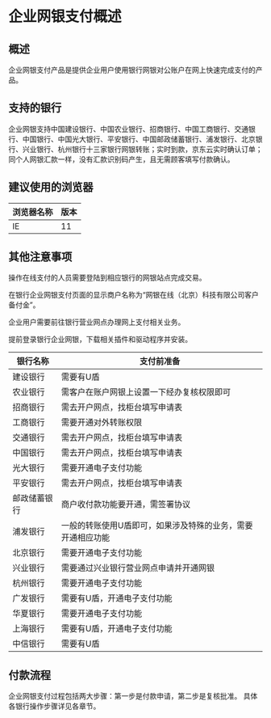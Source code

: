 # 企业网银支付概述
## 概述

企业网银支付产品是提供企业用户使用银行网银对公账户在网上快速完成支付的产品。

## 支持的银行

企业网银支持中国建设银行、中国农业银行、招商银行、中国工商银行、交通银行、中国银行、中国光大银行、平安银行、中国邮政储蓄银行、浦发银行、北京银行、兴业银行、杭州银行十三家银行网银转账；实时到款，京东云实时确认订单；同个人网银汇款一样，没有汇款识别码产生，且无需顾客填写付款确认。

## 建议使用的浏览器

| 浏览器名称  | 版本 |
| ------------- | ------------- |
| IE  | 11 |

## 其他注意事项

操作在线支付的人员需要登陆到相应银行的网银站点完成交易。

在银行企业网银支付页面的显示商户名称为“网银在线（北京）科技有限公司客户备付金”。

企业用户需要前往银行营业网点办理网上支付相关业务。

提前登录银行企业网银，下载相关插件和驱动程序并安装。

| 银行名称 | 支付前准备 |
| ------------- | ------------- |
| 建设银行 | 需要有U盾 |
| 农业银行 | 需客户在账户网银上设置一下经办复核权限即可 |
| 招商银行 | 需去开户网点，找柜台填写申请表 |
| 工商银行 | 需要开通对外转账权限 |
| 交通银行 | 需去开户网点，找柜台填写申请表 |
| 中国银行 | 需去开户网点，找柜台填写申请表 |
| 光大银行 | 需要开通电子支付功能 |
| 平安银行 | 需去开户网点，找柜台填写申请表  |
| 邮政储蓄银行 | 商户收付款功能要开通，需签署协议 |
| 浦发银行 | 一般的转账使用U盾即可，如果涉及特殊的业务，需要开通相应功能  |
| 北京银行 | 需要开通电子支付功能 |
| 兴业银行 | 需要通过兴业银行营业网点申请并开通网银 |
| 杭州银行 | 需要开通电子支付功能 |
| 广发银行 | 需要有U盾，开通电子支付功能 |
| 华夏银行 | 需要开通电子支付功能 |
| 上海银行 | 需要有U盾，开通电子支付功能 |
| 中信银行 | 需要有U盾 |

## **付款流程**

企业网银支付过程包括两大步骤：第一步是付款申请，第二步是复核批准。
具体各银行操作步骤详见各章节。
